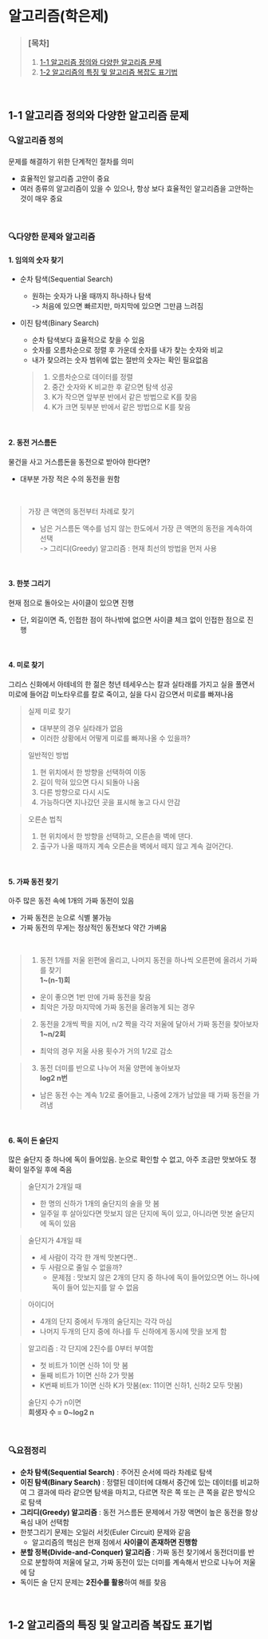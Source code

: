 # 알고리즘(학은제)

> ### [목차]
> 1. [1-1 알고리즘 정의와 다양한 알고리즘 문제](#1-1-알고리즘-정의와-다양한-알고리즘-문제)
> 2. [1-2 알고리즘의 특징 및 알고리즘 복잡도 표기법](#1-2-알고리즘의-특징-및-알고리즘-복잡도-표기법)

<br>

## 1-1 알고리즘 정의와 다양한 알고리즘 문제

### 🔍알고리즘 정의

문제를 해결하기 위한 단계적인 절차를 의미
- 효율적인 알고리즘 고안이 중요
- 여러 종류의 알고리즘이 있을 수 있으나, 항상 보다 효율적인 알고리즘을 고안하는 것이 매우 중요

<br>

### 🔍다양한 문제와 알고리즘

#### 1. 임의의 숫자 찾기
- 순차 탐색(Sequential Search) 
    - 원하는 숫자가 나올 때까지 하나하나 탐색<br>
-> 처음에 있으면 빠르지만, 마지막에 있으면 그만큼 느려짐

- 이진 탐색(Binary Search)
    - 순차 탐색보다 효율적으로 찾을 수 있음
    - 숫자를 오름차순으로 정렬 후 가운데 숫자를 내가 찾는 숫자와 비교
    - 내가 찾으려는 숫자 범위에 없는 절반의 숫자는 확인 필요없음

    > 1. 오름차순으로 데이터를 정렬
    > 2. 중간 숫자와 K 비교한 후 같으면 탐색 성공
    > 3. K가 작으면 앞부분 반에서 같은 방법으로 K를 찾음
    > 4. K가 크면 뒷부분 반에서 같은 방법으로 K를 찾음

<br>

#### 2. 동전 거스름돈
물건을 사고 거스름돈을 동전으로 받아야 한다면?
- 대부분 가장 적은 수의 동전을 원함

<br>

> 가장 큰 액면의 동전부터 차례로 찾기
> - 남은 거스름돈 액수를 넘지 않는 한도에서 가장 큰 액면의 동전을 계속하여 선택<br>
> -> 그리디(Greedy) 알고리즘 : 현재 최선의 방법을 먼저 사용

<br>

#### 3. 한붓 그리기
현재 점으로 돌아오는 사이클이 있으면 진행
- 단, 외길이면 즉, 인접한 점이 하나밖에 없으면 사이클 체크 없이 인접한 점으로 진행

<br>

#### 4. 미로 찾기
그리스 신화에서 아테네의 한 젊은 청년 테세우스는 칼과 실타래를 가지고 실을 풀면서 미로에 들어감
미노타우르를 칼로 죽이고, 실을 다시 감으면서 미로를 빠져나옴

> 실제 미로 찾기
> - 대부분의 경우 실타래가 없음
> - 이러한 상황에서 어떻게 미로를 빠져나올 수 있을까?

> 일반적인 방법
> 1. 현 위치에서 한 방향을 선택하여 이동
> 2. 길이 막혀 있으면 다시 되돌아 나옴
> 3. 다른 방향으로 다시 시도
> 4. 가능하다면 지나갔던 곳을 표시해 놓고 다시 안감

> 오른손 법칙
> 1. 현 위치에서 한 방향을 선택하고, 오른손을 벽에 댄다.
> 2. 출구가 나올 때까지 계속 오른손을 벽에서 떼지 않고 계속 걸어간다.

<br>

#### 5. 가짜 동전 찾기
아주 많은 동전 속에 1개의 가짜 동전이 있음
- 가짜 동전은 눈으로 식별 불가능
- 가짜 동전의 무게는 정상적인 동전보다 약간 가벼움

<br>

> 1. 동전 1개를 저울 왼편에 올리고, 나머지 동전을 하나씩 오른편에 올려서 가짜를 찾기<br>
> **1~(n-1)회**
> - 운이 좋으면 1번 만에 가짜 동전을 찾음
> - 최악은 가장 마지막에 가짜 동전을 올려놓게 되는 경우

> 2. 동전을 2개씩 짝을 지어, n/2 짝을 각각 저울에 달아서 가짜 동전을 찾아보자<br>
> **1~n/2회**
> - 최악의 경우 저울 사용 횟수가 거의 1/2로 감소

> 3. 동전 더미를 반으로 나누어 저울 양편에 놓아보자<br>
> **log2 n번** 
> - 남은 동전 수는 계속 1/2로 줄어들고, 나중에 2개가 남았을 때 가짜 동전을 가려냄

<br>

#### 6. 독이 든 술단지
많은 술단지 중 하나에 독이 들어있음. 눈으로 확인할 수 없고, 아주 조금만 맛보아도 정확이 일주일 후에 죽음

> 술단지가 2개일 때
> - 한 명의 신하가 1개의 술단지의 술을 맛 봄
> - 일주일 후 살아있다면 맛보지 않은 단지에 독이 있고, 아니라면 맛본 술단지에 독이 있음

> 술단지가 4개일 때
> - 세 사람이 각각 한 개씩 맛본다면..
> - 두 사람으로 줄일 수 없을까?<br>
>   - 문제점 : 맛보지 않은 2개의 단지 중 하나에 독이 들어있으면 어느 하나에 독이 들어 있는지를 알 수 없음

> 아이디어
> - 4개의 단지 중에서 두개의 술단지는 각각 마심
> - 나머지 두개의 단지 중에 하나를 두 신하에게 동시에 맛을 보게 함

> 알고리즘 : 각 단지에 2진수를 0부터 부여함
> - 첫 비트가 1이면 신하 1이 맛 봄
> - 둘째 비트가 1이면 신하 2가 맛봄
> - K번째 비트가 1이면 신하 K가 맛봄(ex: 11이면 신하1, 신하2 모두 맛봄)
> 
> 술단지 수가 n이면<br>
> **희생자 수 = 0~log2 n**

<br>

### 🔍요점정리

- **순차 탐색(Sequential Search)** : 주어진 순서에 따라 차례로 탐색
- **이진 탐색(Binary Search)** : 정렬된 데이터에 대해서 중간에 있는 데이터를 비교하여 그 결과에 따라 같으면 탐색을 마치고, 다르면 작은 쪽 또는 큰 쪽을 같은 방식으로 탐색
- **그리디(Greedy) 알고리즘** : 동전 거스름돈 문제에서 가장 액면이 높은 동전을 항상 욕심 내어 선택함
- 한붓그리기 문제는 오일러 서킷(Euler Circuit) 문제와 같음
    - 알고리즘의 핵심은 현재 점에서 **사이클이 존재하면 진행함**
- **분할 정복(Divide-and-Conquer) 알고리즘** : 가짜 동전 찾기에서 동전더미를 반으로 분할하여 저울에 달고, 가짜 동전이 있는 더미를 계속해서 반으로 나누어 저울에 담
- 독이든 술 단지 문제는 **2진수를 활용**하여 해를 찾음

<br>

## 1-2 알고리즘의 특징 및 알고리즘 복잡도 표기법